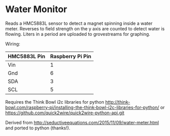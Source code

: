 # Water Monitor

Reads a HMC5883L sensor to detect a magnet spinning inside a water meter.
Reverses to field strength on the y axis are counted to detect water is flowing.
Liters in a period are uploaded to grovestreams for graphing.

Wiring:

| HMC5883L Pin | Raspberry Pi Pin |
| ------------ | ---------------- |
| Vin          | 1                |
| Gnd          | 6                |
| SDA          | 3                |
| SCL          | 5                |

Requires the Think Bowl i2c libraries for python http://think-bowl.com/raspberry-pi/installing-the-think-bowl-i2c-libraries-for-python/ or https://github.com/quick2wire/quick2wire-python-api.git

Derived from http://seductiveequations.com/2015/11/09/water-meter.html and ported to python (thanks!).
